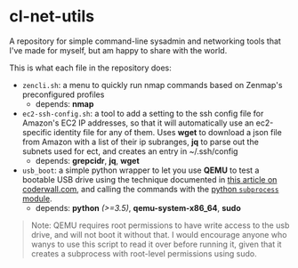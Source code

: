 # cl-net-utils
A repository for simple command-line sysadmin and networking tools that I've made for myself, but am happy to share with the world.

This is what each file in the repository does:

* `zencli.sh`: a menu to quickly run nmap commands based on Zenmap's preconfigured profiles
  * depends: **nmap**
* `ec2-ssh-config.sh`: a tool to add a setting to the ssh config file for Amazon's EC2 IP addresses, so that it will automatically use an ec2-specific identity file for any of them. Uses **wget** to download a json file from Amazon with a list of their ip subranges, **jq** to parse out the subnets used for ect, and creates an entry in ~/.ssh/config
  * depends: **grepcidr**, **jq**, **wget**
* `usb_boot`: a simple python wrapper to let you use **QEMU** to test a bootable USB drive using the technique documented in [this article on coderwall.com](https://coderwall.com/p/1usy5a/test-your-bootable-usb-drive-with-qemu), and calling the commands with the [python `subprocess` module](https://docs.python.org/3/library/subprocess.html).
  * depends: **python** *(>=3.5)*, **qemu-system-x86_64**, **sudo**
> Note: QEMU requires root permissions to have write access to the usb drive, and will not boot it without that. I would encourage anyone who wanys to use this script to read it over before running it, given that it creates a subprocess with root-level permissions using sudo.

